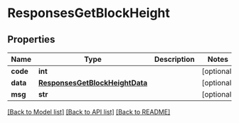 # ResponsesGetBlockHeight

## Properties
Name | Type | Description | Notes
------------ | ------------- | ------------- | -------------
**code** | **int** |  | [optional] 
**data** | [**ResponsesGetBlockHeightData**](ResponsesGetBlockHeightData.md) |  | [optional] 
**msg** | **str** |  | [optional] 

[[Back to Model list]](../README.md#documentation-for-models) [[Back to API list]](../README.md#documentation-for-api-endpoints) [[Back to README]](../README.md)


